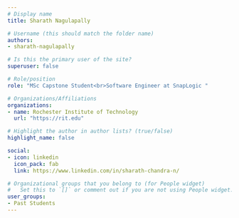 ```yaml
---
# Display name
title: Sharath Nagulapally

# Username (this should match the folder name)
authors:
- sharath-nagulapally

# Is this the primary user of the site?
superuser: false

# Role/position
role: "MSc Capstone Student<br>Software Engineer at SnapLogic "

# Organizations/Affiliations
organizations:
- name: Rochester Institute of Technology
  url: "https://rit.edu"

# Highlight the author in author lists? (true/false)
highlight_name: false

social:
- icon: linkedin
  icon_pack: fab
  link: https://www.linkedin.com/in/sharath-chandra-n/

# Organizational groups that you belong to (for People widget)
#   Set this to `[]` or comment out if you are not using People widget.
user_groups:
- Past Students
---
```

